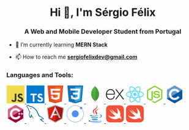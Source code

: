 <h1 align="center">Hi 👋, I'm Sérgio Félix</h1>
<h3 align="center">A Web and Mobile Developer Student from Portugal</h3>

- 🌱 I’m currently learning **MERN Stack**

- 📫 How to reach me **sergiofelixdev@gmail.com**

<h3 align="left">Languages and Tools:</h3>
<p align="left">
	<a href="https://developer.mozilla.org/en-US/docs/Web/JavaScript" target="_blank" rel="noreferrer">
		<img src="https://raw.githubusercontent.com/devicons/devicon/master/icons/javascript/javascript-original.svg" alt="javascript" width="48" height="48"/>
	</a>
	<a href="https://www.typescriptlang.org/" target="_blank" rel="noreferrer">
		<img src="https://raw.githubusercontent.com/devicons/devicon/master/icons/typescript/typescript-original.svg" alt="typescript" width="48" height="48"/>
	</a>
	<a href="https://www.w3.org/html/" target="_blank" rel="noreferrer">
		<img src="https://raw.githubusercontent.com/devicons/devicon/master/icons/html5/html5-original.svg" alt="html5" width="48" height="48"/>
	</a>
	<a href="https://www.w3schools.com/css/" target="_blank" rel="noreferrer">
		<img src="https://raw.githubusercontent.com/devicons/devicon/master/icons/css3/css3-original.svg" alt="css3" width="48" height="48"/>
	</a>
	<a href="https://www.mongodb.com/" target="_blank" rel="noreferrer">
		<img src="https://raw.githubusercontent.com/devicons/devicon/master/icons/mongodb/mongodb-original.svg" alt="mongodb" width="48" height="48"/>
	</a>
	<a href="https://expressjs.com" target="_blank" rel="noreferrer">
		<img src="https://raw.githubusercontent.com/devicons/devicon/master/icons/express/express-original.svg" alt="express" width="48" height="48"/>
	</a>
	<a href="https://reactjs.org/" target="_blank" rel="noreferrer">
		<img src="https://raw.githubusercontent.com/devicons/devicon/master/icons/react/react-original.svg" alt="react" width="48" height="48"/>
	</a>
	<a href="https://nodejs.org" target="_blank" rel="noreferrer">
		<img src="https://raw.githubusercontent.com/devicons/devicon/master/icons/nodejs/nodejs-original.svg" alt="nodejs" width="48" height="48"/>
	</a>
	<a href="https://www.cprogramming.com/" target="_blank" rel="noreferrer">
		<img src="https://raw.githubusercontent.com/devicons/devicon/master/icons/c/c-original.svg" alt="c" width="48" height="48"/>
	</a>
	<a href="https://www.w3schools.com/cpp/" target="_blank" rel="noreferrer">
		<img src="https://raw.githubusercontent.com/devicons/devicon/master/icons/cplusplus/cplusplus-original.svg" alt="cplusplus" width="48" height="48"/>
	</a>
	<a href="https://www.mysql.com/" target="_blank" rel="noreferrer">
		<img src="https://raw.githubusercontent.com/devicons/devicon/master/icons/mysql/mysql-original.svg" alt="mysql" width="48" height="48"/>
	</a>
	<a href="https://angular.io/" target="_blank" rel="noreferrer">
		<img src="https://raw.githubusercontent.com/devicons/devicon/master/icons/angularjs/angularjs-original.svg" alt="angular" width="48" height="48"/>
	</a>
	<a href="https://ionicframework.com/" target="_blank" rel="noreferrer">
		<img src="https://raw.githubusercontent.com/devicons/devicon/master/icons/ionic/ionic-original.svg" alt="ionic" width="48" height="48"/>
	</a>
	<a href="https://www.java.com/" target="_blank" rel="noreferrer">
		<img src="https://raw.githubusercontent.com/devicons/devicon/master/icons/java/java-original.svg" alt="java" width="48" height="48"/>
	</a>
	<a href="https://www.swift.org/" target="_blank" rel="noreferrer">
		<img src="https://raw.githubusercontent.com/devicons/devicon/master/icons/swift/swift-original.svg" alt="swift" width="48" height="48"/>
	</a>
	<a href="https://www.swift.org/" target="_blank" rel="noreferrer">
		<img src="https://raw.githubusercontent.com/devicons/devicon/master/icons/swift/swift-original.svg" alt="swift" width="48" height="48"/>
	</a>
</p>
